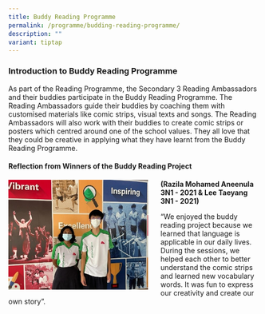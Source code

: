 ```yaml
---
title: Buddy Reading Programme
permalink: /programme/budding-reading-programme/
description: ""
variant: tiptap
---
```

###  Introduction to Buddy Reading Programme 

As part of the Reading Programme, the Secondary 3 Reading Ambassadors and their buddies participate in the Buddy Reading Programme. The Reading Ambassadors guide their buddies by coaching them with customised materials like comic strips, visual texts and songs. The Reading Ambassadors will also work with their buddies to create comic strips or posters which centred around one of the school values. They all love that they could be creative in applying what they have learnt from the Buddy Reading Programme.

####  Reflection from Winners of the Buddy Reading Project 

<img src="/images/brp.png" style="width:280px;height:220px;margin-right:25px;" align="left"> 

**(Razila Mohamed Aneenula 3N1 - 2021 &amp; Lee Taeyang 3N1 - 2021)**

“We enjoyed the buddy reading project because we learned that language is applicable in our daily lives. During the sessions, we helped each other to better understand the comic strips and learned new vocabulary words. It was fun to express our creativity and create our own story”.